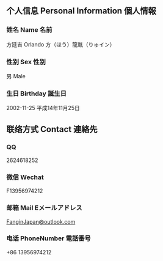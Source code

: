 
## 个人信息 Personal Information 個人情報
### 姓名 Name 名前
方廷吉 Orlando 方（ほう）龍胤（りゅイン）
### 性别 Sex 性别
男 Male
### 生日 Birthday 誕生日
2002-11-25 平成14年11月25日

## 联络方式 Contact 連絡先
### QQ
2624618252
### 微信 Wechat
F13956974212
### 邮箱 Mail Eメールアドレス
FanginJapan@outlook.com
### 电话 PhoneNumber 電話番号
+86 13956974212
